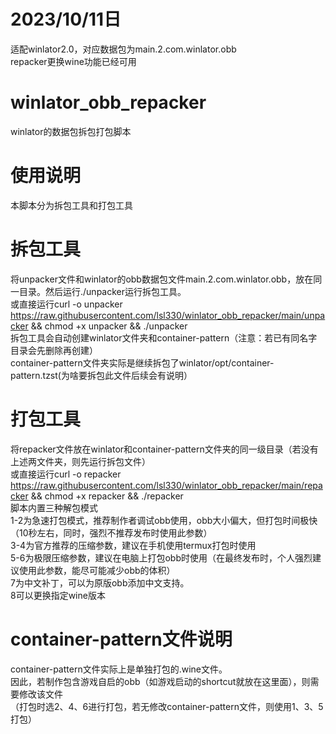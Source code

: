 # 2023/10/11日  
适配winlator2.0，对应数据包为main.2.com.winlator.obb  
repacker更换wine功能已经可用  

# winlator_obb_repacker
winlator的数据包拆包打包脚本


# 使用说明
本脚本分为拆包工具和打包工具

# 拆包工具
将unpacker文件和winlator的obb数据包文件main.2.com.winlator.obb，放在同一目录。然后运行./unpacker运行拆包工具。  
或直接运行curl -o unpacker https://raw.githubusercontent.com/lsl330/winlator_obb_repacker/main/unpacker && chmod +x unpacker && ./unpacker   
拆包工具会自动创建winlator文件夹和container-pattern（注意：若已有同名字目录会先删除再创建）  
container-pattern文件夹实际是继续拆包了winlator/opt/container-pattern.tzst(为啥要拆包此文件后续会有说明）  

# 打包工具
将repacker文件放在winlator和container-pattern文件夹的同一级目录（若没有上述两文件夹，则先运行拆包文件）  
或直接运行curl -o repacker https://raw.githubusercontent.com/lsl330/winlator_obb_repacker/main/repacker && chmod +x repacker && ./repacker   
脚本内置三种解包模式  
1-2为急速打包模式，推荐制作者调试obb使用，obb大小偏大，但打包时间极快（10秒左右，同时，强烈不推荐发布时使用此参数）  
3-4为官方推荐的压缩参数，建议在手机使用termux打包时使用  
5-6为极限压缩参数，建议在电脑上打包obb时使用（在最终发布时，个人强烈建议使用此参数，能尽可能减少obb的体积）  
7为中文补丁，可以为原版obb添加中文支持。  
8可以更换指定wine版本  

# container-pattern文件说明
container-pattern文件实际上是单独打包的.wine文件。  
因此，若制作包含游戏自启的obb（如游戏启动的shortcut就放在这里面），则需要修改该文件  
（打包时选2、4、6进行打包，若无修改container-pattern文件，则使用1、3、5打包）  



